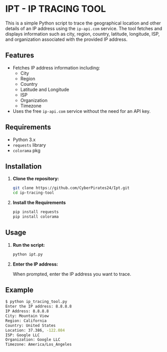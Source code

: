 # IPT - IP TRACING TOOL

This is a simple Python script to trace the geographical location and other details of an IP address using the `ip-api.com` service. The tool fetches and displays information such as city, region, country, latitude, longitude, ISP, and organization associated with the provided IP address.

## Features

- Fetches IP address information including:
  - City
  - Region
  - Country
  - Latitude and Longitude
  - ISP
  - Organization
  - Timezone
- Uses the free `ip-api.com` service without the need for an API key.

## Requirements

- Python 3.x
- `requests` library
- `colorama` pkg

## Installation

1. **Clone the repository:**

    ```sh
    git clone https://github.com/CyberPirates24/Ipt.git
    cd ip-tracing-tool
    ```

2. **Install the Requirements**

    ```sh
    pip install requests
    pip install colorama
    ```

## Usage

1. **Run the script:**

    ```sh
    python ipt.py
    ```

2. **Enter the IP address:**

    When prompted, enter the IP address you want to trace.

## Example

```sh
$ python ip_tracing_tool.py
Enter the IP address: 8.8.8.8
IP Address: 8.8.8.8
City: Mountain View
Region: California
Country: United States
Location: 37.386, -122.084
ISP: Google LLC
Organization: Google LLC
Timezone: America/Los_Angeles
